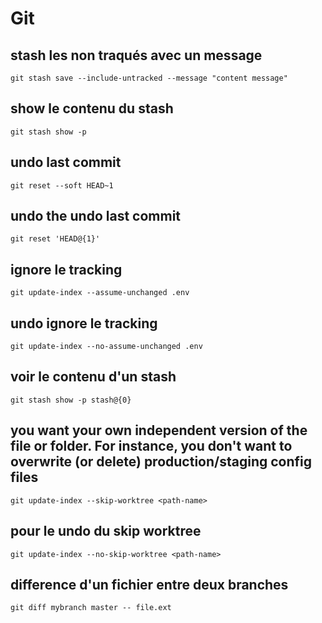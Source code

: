 # Git

## stash les non traqués avec un message

`git stash save --include-untracked --message "content message"`

## show le contenu du stash

`git stash show -p`

## undo last commit

`git reset --soft HEAD~1`

## undo the undo last commit 

`git reset 'HEAD@{1}'`

## ignore le tracking 

`git update-index --assume-unchanged .env`

## undo ignore le tracking 

`git update-index --no-assume-unchanged .env`

## voir le contenu d'un stash 

`git stash show -p stash@{0}`

## you want your own independent version of the file or folder. For instance, you don't want to overwrite (or delete) production/staging config files

`git update-index --skip-worktree <path-name>`

## pour le undo du skip worktree

`git update-index --no-skip-worktree <path-name>`

## difference d'un fichier entre deux branches

`git diff mybranch master -- file.ext`
